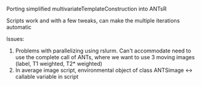 Porting simplified multivariateTemplateConstruction into ANTsR

Scripts work and with a few tweaks, can make the multiple iterations automatic

Issues:

1. Problems with parallelizing using rslurm. Can't accommodate need to use the complete call of ANTs, where we want to use 3 moving images (label, T1 weighted, T2* weighted)
2. In average image script, environmental object of class ANTSimage <-> callable variable in script